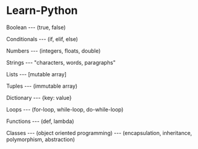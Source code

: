 # Learn-Python

Boolean 
--- (true, false)

Conditionals 
--- (if, elif, else)

Numbers 
--- (integers, floats, double)

Strings 
--- "characters, words, paragraphs"

Lists 
--- [mutable array]

Tuples 
--- (immutable array)

Dictionary 
--- {key: value}

Loops 
--- (for-loop, while-loop, do-while-loop)

Functions
--- (def, lambda)

Classes 
--- (object oriented programming)
--- (encapsulation, inheritance, polymorphism, abstraction)





